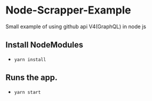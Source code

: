 # Node-Scrapper-Example


Small example of using github api V4(GraphQL) in node js 

## Install NodeModules
  - `yarn install`
  
## Runs the app.
  - `yarn start`



